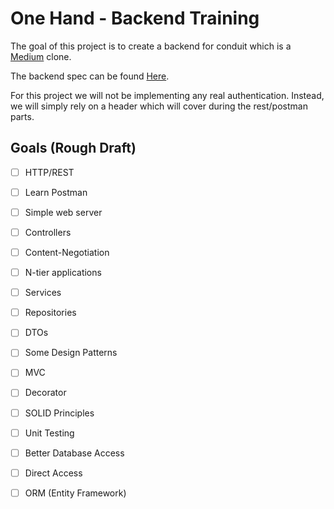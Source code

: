 # One Hand - Backend Training

The goal of this project is to create a backend for conduit which is a [Medium](https://medium.com) clone.

The backend spec can be found [Here](https://realworld-docs.netlify.app/docs/specs/backend-specs/introduction/).

For this project we will not be implementing any real authentication. Instead, we will simply rely on a header which will cover during the rest/postman parts.

## Goals (Rough Draft)

- [ ] HTTP/REST

- [ ] Learn Postman

- [ ] Simple web server

- [ ] Controllers

- [ ] Content-Negotiation

- [ ] N-tier applications

- [ ] Services
- [ ] Repositories
- [ ] DTOs
- [ ] Some Design Patterns

- [ ] MVC
- [ ] Decorator
- [ ] SOLID Principles
- [ ] Unit Testing

- [ ] Better Database Access

- [ ] Direct Access
- [ ] ORM (Entity Framework)
